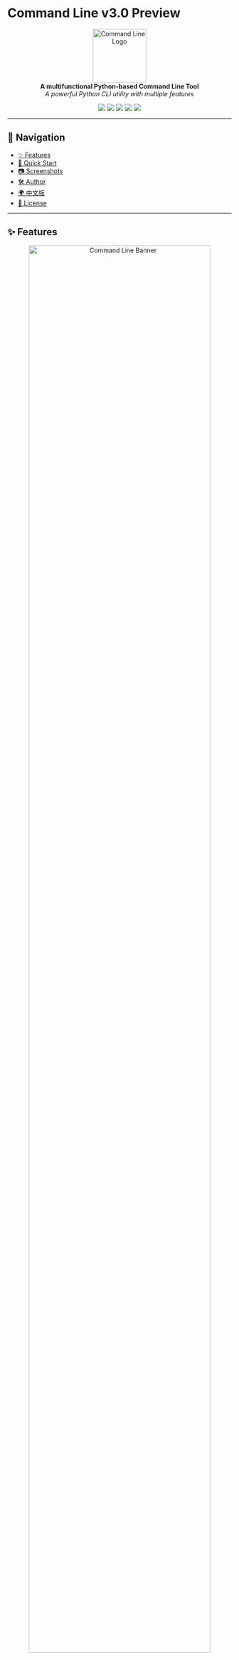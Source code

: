 # Command Line v3.0 Preview  

<p align="center">
  <img src="assets/logo.png" width="120" alt="Command Line Logo"><br>
  <b>A multifunctional Python-based Command Line Tool</b><br>
  <i>A powerful Python CLI utility with multiple features</i>
</p>

<p align="center">
  <a href="https://www.python.org/"><img src="https://img.shields.io/badge/Python-3.8+-blue.svg"></a>
  <a href="LICENSE"><img src="https://img.shields.io/badge/License-MIT-green.svg"></a>
  <a href="https://github.com/chenTom2016/new-command/stargazers"><img src="https://img.shields.io/github/stars/chenTom2016/new-command.svg?style=social"></a>
  <a href="https://github.com/chenTom2016/new-command/issues"><img src="https://img.shields.io/github/issues/chenTom2016/new-command.svg"></a>
  <a href="https://github.com/chenTom2016/new-command/network/members"><img src="https://img.shields.io/github/forks/chenTom2016/new-command.svg"></a>
</p>

---

## 📑 Navigation
- [✨ Features](#-features)  
- [🚀 Quick Start](#-quick-start)  
- [📷 Screenshots](#-screenshots)  
- [🛠 Author](#-author)  
- [🌍 中文版](#-中文版)  
- [📄 License](#-license)  

---

## ✨ Features  

<p align="center">
  <img src="assets/banner.png" width="90%" alt="Command Line Banner">
</p>

- 🖥 **CLI Shell**
  - Built-in commands: `help`, `dir`, `date`, `ip`, `exit`
  - System commands: `python`, `node`, `cmd`, `powershell`, `notepad`, `explorer`  

- 📦 **Module Installer**  
  - Similar to `pip`, supports `install <module-name>` or git URL installation  

- 🎨 **Colorful Output**  
  - Supports `color(fg, bg)` for custom colors  

- 🖼 **Screenshot Tool**  
  - Fullscreen or area screenshot with preview  

- 📱 **Advanced QR Code Tool**  
  - Custom colors, LOGO embedding, batch generation, history list  

- 🧮 **Enhanced Calculator**  
  - Supports scientific functions, history, memory operations  
  - Includes the Windows classic Easter Egg `2016 ÷ 13` 🎉  

- 🔒 **File Encryption & Decryption**  
  - Based on `cryptography.Fernet`, supports recursive encryption  

- 🌐 **Translator**  
  - Based on Google Translate, usage: `translate <from> <to> <text>`  

- 🔍 **Search & Open**  
  - Example: `{search:Google}: OpenAI`  
  - Or `{open:www.python.org}`  

- ⚡ **Pro Mode**  
  - Enter with `mode pro`  
  - Supports `ping`, `open`, `encrypt`, `scan` commands  

- 📝 **X++ Interpreter**  
  - Lightweight interpreter with variables, expressions, conditions, REPL  

---

## 🚀 Quick Start  

### Requirements  
- Python 3.8+  
- Install dependencies:  
  ```bash
  pip install tkinter pillow qrcode cryptography googletrans==4.0.0-rc1 colorama requests
  ```

### Run  
```bash
python "command Line.py"
```

---

## 📷 Screenshots  

<p align="center">
  <img src="assets/calc.png" width="45%" alt="Calculator Screenshot">
  <img src="assets/qr.png" width="45%" alt="QR Tool Screenshot">
</p>

---

## 🛠 Author  
- Author: **Tom (chenTom2016)**  
- GitHub: [chenTom2016](https://github.com/chenTom2016)  

---

## 🌍 中文版  
👉 [点击这里查看中文版](README.md)  

---

## 📄 License  
This project is licensed under the MIT License - see the [LICENSE](LICENSE) file for details.  

